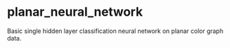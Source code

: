# planar_neural_network
Basic single hidden layer classification neural network on planar color graph data.
